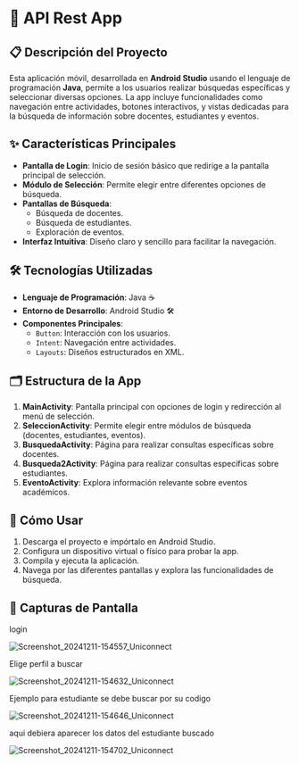 # 📱 **API Rest App**

## 📋 **Descripción del Proyecto**
Esta aplicación móvil, desarrollada en **Android Studio** usando el lenguaje de programación **Java**, 
permite a los usuarios realizar búsquedas específicas y seleccionar diversas opciones. 
La app incluye funcionalidades como navegación entre actividades, botones interactivos, 
y vistas dedicadas para la búsqueda de información sobre docentes, estudiantes y eventos.

## ✨ **Características Principales**
- **Pantalla de Login**: Inicio de sesión básico que redirige a la pantalla principal de selección.
- **Módulo de Selección**: Permite elegir entre diferentes opciones de búsqueda.
- **Pantallas de Búsqueda**: 
  - Búsqueda de docentes.
  - Búsqueda de estudiantes.
  - Exploración de eventos.
- **Interfaz Intuitiva**: Diseño claro y sencillo para facilitar la navegación.

## 🛠️ **Tecnologías Utilizadas**
- **Lenguaje de Programación**: Java ☕
- **Entorno de Desarrollo**: Android Studio 🛠️
- **Componentes Principales**:
  - `Button`: Interacción con los usuarios.
  - `Intent`: Navegación entre actividades.
  - `Layouts`: Diseños estructurados en XML.

## 🗂️ **Estructura de la App**
1. **MainActivity**: Pantalla principal con opciones de login y redirección al menú de selección.
2. **SeleccionActivity**: Permite elegir entre módulos de búsqueda (docentes, estudiantes, eventos).
3. **BusquedaActivity**: Página para realizar consultas específicas sobre docentes.
4. **Busqueda2Activity**: Página para realizar consultas específicas sobre estudiantes.
5. **EventoActivity**: Explora información relevante sobre eventos académicos.

## 🚀 **Cómo Usar**
1. Descarga el proyecto e impórtalo en Android Studio.
2. Configura un dispositivo virtual o físico para probar la app.
3. Compila y ejecuta la aplicación.
4. Navega por las diferentes pantallas y explora las funcionalidades de búsqueda.

## 🌟 **Capturas de Pantalla**

login

![Screenshot_20241211-154557_Uniconnect](https://github.com/user-attachments/assets/0dd4873f-997d-405f-b4f2-2c8dccee7b01)

Elige perfil a buscar

![Screenshot_20241211-154632_Uniconnect](https://github.com/user-attachments/assets/7f31544f-9b8e-43e7-bff8-529dce6d5ed2)

Ejemplo para estudiante se debe buscar por su codigo 

![Screenshot_20241211-154646_Uniconnect](https://github.com/user-attachments/assets/23350104-ed98-4d21-8d9e-5454ad2a06d2)

aqui debiera aparecer los datos del estudiante buscado

![Screenshot_20241211-154702_Uniconnect](https://github.com/user-attachments/assets/bd7e74f0-9ab3-4183-b53d-738d7ed414c2)
